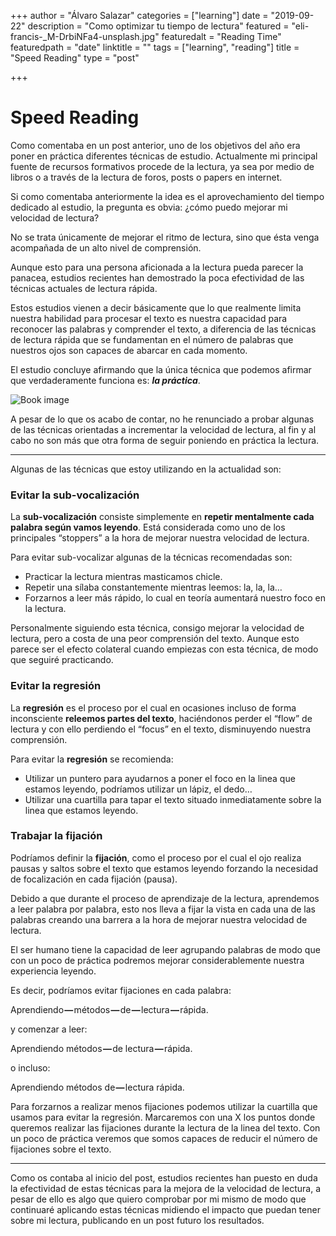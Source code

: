 +++
author = "Álvaro Salazar"
categories = ["learning"]
date = "2019-09-22"
description = "Como optimizar tu tiempo de lectura"
featured = "eli-francis-_M-DrbiNFa4-unsplash.jpg"
featuredalt = "Reading Time"
featuredpath = "date"
linktitle = ""
tags = ["learning", "reading"]
title = "Speed Reading"
type = "post"

+++

# **Speed Reading**

Como comentaba en un post anterior, uno de los objetivos del año era poner en práctica diferentes técnicas de estudio. Actualmente mi principal fuente de recursos formativos procede de la lectura, ya sea por medio de libros o a través de la lectura de foros, posts o papers en internet.

Si como comentaba anteriormente la idea es el aprovechamiento del tiempo dedicado al estudio, la pregunta es obvia: ¿cómo puedo mejorar mi velocidad de lectura?

No se trata únicamente de mejorar el ritmo de lectura, sino que ésta venga acompañada de un alto nivel de comprensión.

Aunque esto para una persona aficionada a la lectura pueda parecer la panacea, estudios recientes han demostrado la poca efectividad de las técnicas actuales de lectura rápida.

Estos estudios vienen a decir básicamente que lo que realmente limita nuestra habilidad para procesar el texto es nuestra capacidad para reconocer las palabras y comprender el texto, a diferencia de las técnicas de lectura rápida que se fundamentan en el número de palabras que nuestros ojos son capaces de abarcar en cada momento.

El estudio concluye afirmando que la única técnica que podemos afirmar que verdaderamente funciona es: **_la práctica_**.


![Book image](../images/ben-white-1zA_mC846yU-unsplash.jpg)


A pesar de lo que os acabo de contar, no he renunciado a probar algunas de las técnicas orientadas a incrementar la velocidad de lectura, al fin y al cabo no son más que otra forma de seguir poniendo en práctica la lectura.

---

Algunas de las técnicas que estoy utilizando en la actualidad son:

### **Evitar la sub-vocalización**

La **sub-vocalización** consiste simplemente en **repetir mentalmente cada palabra según vamos leyendo**. Está considerada como uno de los principales “stoppers” a la hora de mejorar nuestra velocidad de lectura.

Para evitar sub-vocalizar algunas de la técnicas recomendadas son:


*   Practicar la lectura mientras masticamos chicle.
*   Repetir una sílaba constantemente mientras leemos: la, la, la…
*   Forzarnos a leer más rápido, lo cual en teoría aumentará nuestro foco en la lectura.


Personalmente siguiendo esta técnica, consigo mejorar la velocidad de lectura, pero a costa de una peor comprensión del texto. Aunque esto parece ser el efecto colateral cuando empiezas con esta técnica, de modo que seguiré practicando.


### **Evitar la regresión**

La **regresión** es el proceso por el cual en ocasiones incluso de forma inconsciente **releemos partes del texto**, haciéndonos perder el “flow” de lectura y con ello perdiendo el “focus” en el texto, disminuyendo nuestra comprensión.

Para evitar la **regresión** se recomienda:



*   Utilizar un puntero para ayudarnos a poner el foco en la linea que estamos leyendo, podríamos utilizar un lápiz, el dedo…
*   Utilizar una cuartilla para tapar el texto situado inmediatamente sobre la linea que estamos leyendo.


### **Trabajar la fijación**

Podríamos definir la **fijación**, como el proceso por el cual el ojo realiza pausas y saltos sobre el texto que estamos leyendo forzando la necesidad de focalización en cada fijación (pausa).

Debido a que durante el proceso de aprendizaje de la lectura, aprendemos a leer palabra por palabra, esto nos lleva a fijar la vista en cada una de las palabras creando una barrera a la hora de mejorar nuestra velocidad de lectura.

El ser humano tiene la capacidad de leer agrupando palabras de modo que con un poco de práctica podremos mejorar considerablemente nuestra experiencia leyendo.

Es decir, podríamos evitar fijaciones en cada palabra:

Aprendiendo **—** métodos **—** de **—** lectura **—** rápida.

y comenzar a leer:

Aprendiendo métodos **—** de lectura **—** rápida.

o incluso:

Aprendiendo métodos de **—** lectura rápida.

Para forzarnos a realizar menos fijaciones podemos utilizar la cuartilla que usamos para evitar la regresión. Marcaremos con una X los puntos donde queremos realizar las fijaciones durante la lectura de la linea del texto. Con un poco de práctica veremos que somos capaces de reducir el número de fijaciones sobre el texto.

---

Como os contaba al inicio del post, estudios recientes han puesto en duda la efectividad de estas técnicas para la mejora de la velocidad de lectura, a pesar de ello es algo que quiero comprobar por mi mismo de modo que continuaré aplicando estas técnicas midiendo el impacto que puedan tener sobre mi lectura, publicando en un post futuro los resultados.
